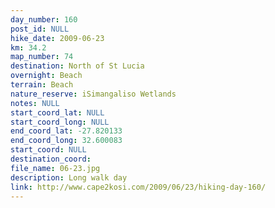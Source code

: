 ```yaml
---
day_number: 160
post_id: NULL
hike_date: 2009-06-23
km: 34.2
map_number: 74
destination: North of St Lucia
overnight: Beach
terrain: Beach
nature_reserve: iSimangaliso Wetlands
notes: NULL
start_coord_lat: NULL
start_coord_long: NULL
end_coord_lat: -27.820133
end_coord_long: 32.600083
start_coord: NULL
destination_coord: 
file_name: 06-23.jpg
description: Long walk day
link: http://www.cape2kosi.com/2009/06/23/hiking-day-160/
---
```

